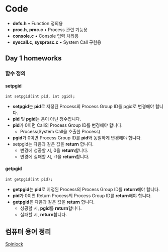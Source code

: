 # Code

* **defs.h** • Function 정의용
* **proc.h**, **proc.c** • Process 관련 기능용
* **console.c** • Console 입력 처리용
* **syscall.c**, **sysprosc.c** • System Call 구현용

## Day 1 homeworks

### 함수 정의

#### setpgid

    int setpgid(int pid, int pgid);

* **setpgid**는 **pid**로 지정된 Process의 Process Group ID를 pgid로 변경해야 합니다.
* **pid** 및 **pgid**는 음이 아닌 정수입니다.
* **pid**가 0이면 Call의 Process Group ID를 변경해야 합니다.
  * Process(System Call을 호출한 Process)
* **pgid**가 0이면 Process Group ID를 **pid**와 동일하게 변경해야 합니다.
* setpgid는 다음과 같은 값을 **return** 합니다.
  * 변경에 성공할 시, 0을 **return**합니다.
  * 변경에 실패할 시, -1을 **return**합니다.

#### getpgid

    int getpgid(int pid);

* **getpgid**는 **pid**로 지정된 Process의 Process Group ID를 **return**해야 합니다.
* **pid**가 0이면 Return Process의 Process Group ID를 **return**해야 합니다.
* **getpgid**은 다음과 같은 값을 **return** 합니다.
  * 성공할 시, **pgid**를 **return**합니다.
  * 실패할 시, **return**합니다.

## 컴퓨터 용어 정리

[Spinlock](spinlock.md)

